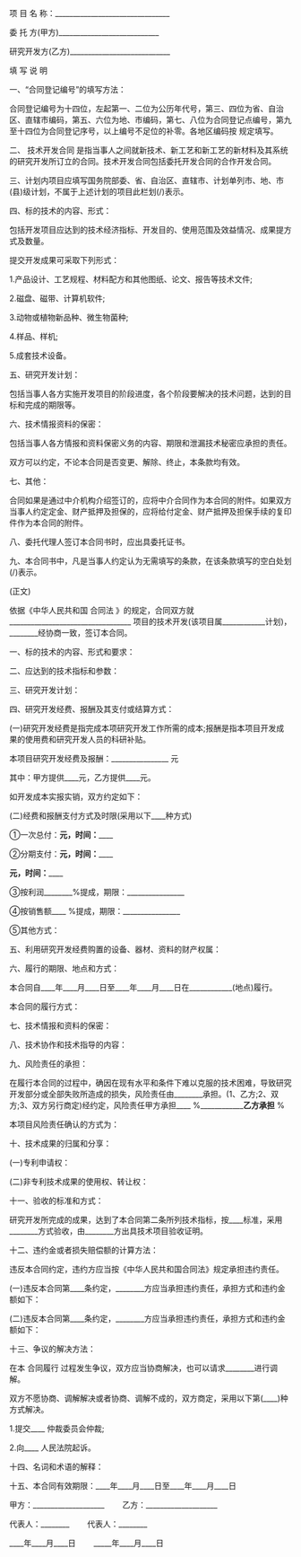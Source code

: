 
 


项 目 名 称：________________________________


委 托 方(甲方)____________________________


研究开发方(乙方)____________________________


填 写 说 明


一、“合同登记编号”的填写方法：


合同登记编号为十四位，左起第一、二位为公历年代号，第三、四位为省、自治区、直辖市编码，第五、六位为地、市编码，第七、八位为合同登记点编号，第九至十四位为合同登记序号，以上编号不足位的补零。各地区编码按 规定填写。


二、
技术开发合同
是指当事人之间就新技术、新工艺和新工艺的新材料及其系统的研究开发所订立的合同。技术开发合同包括委托开发合同的合作开发合同。


三、计划内项目应填写国务院部委、省、自治区、直辖市、计划单列市、地、市(县)级计划，不属于上述计划的项目此栏划(/)表示。


四、标的技术的内容、形式：


包括开发项目应达到的技术经济指标、开发目的、使用范围及效益情况、成果提方式及数量。


提交开发成果可采取下列形式：


1.产品设计、工艺规程、材料配方和其他图纸、论文、报告等技术文件;


2.磁盘、磁带、计算机软件;


3.动物或植物新品种、微生物菌种;


4.样品、样机;


5.成套技术设备。


五、研究开发计划：


包括当事人各方实施开发项目的阶段进度，各个阶段要解决的技术问题，达到的目标和完成的期限等。


六、技术情报资料的保密：


包括当事人各方情报和资料保密义务的内容、期限和泄漏技术秘密应承担的责任。


双方可以约定，不论本合同是否变更、解除、终止，本条款均有效。


七、其他：


合同如果是通过中介机构介绍签订的，应将中介合同作为本合同的附件。如果双方当事人约定定金、财产抵押及担保的，应将给付定金、财产抵押及担保手续的复印件作为本合同的附件。


八、委托代理人签订本合同书时，应出具委托证书。


九、本合同书中，凡是当事人约定认为无需填写的条款，在该条款填写的空白处划(/)表示。


(正文)


依据《中华人民共和国
合同法
》的规定，合同双方就__________________________________ 项目的技术开发(该项目属____________计划)，________经协商一致，签订本合同。


一、标的技术的内容、形式和要求：


二、应达到的技术指标和参数：


三、研究开发计划：


四、研究开发经费、报酬及其支付或结算方式：


(一)研究开发经费是指完成本项研究开发工作所需的成本;报酬是指本项目开发成果的使用费和研究开发人员的科研补贴。


本项目研究开发经费及报酬：________________ 元


其中：甲方提供____元，乙方提供____元。


如开发成本实报实销，双方约定如下：


(二)经费和报酬支付方式及时限(采用以下____种方式)


①一次总付：____________元，时间：________________


②分期支付：____________元，时间：________________


____________元，时间：________________


③按利润________%提成，期限：________________


④按销售额____ %提成，期限：________________


⑤其他方式：


五、利用研究开发经费购置的设备、器材、资料的财产权属：


六、履行的期限、地点和方式：


本合同自____年____月____日至____年____月____日在____________(地点)履行。


本合同的履行方式：


七、技术情报和资料的保密：


八、技术协作和技术指导的内容：


九、风险责任的承担：


在履行本合同的过程中，确因在现有水平和条件下难以克服的技术困难，导致研究开发部分或全部失败所造成的损失，风险责任由________承担。(1、乙方;2、双方;3、双方另行商定)经约定，风险责任甲方承担____ %________________乙方承担____ %


本项目风险责任确认的方式为：


十、技术成果的归属和分享：


(一)专利申请权：


(二)非专利技术成果的使用权、转让权：


十一、验收的标准和方式：


研究开发所完成的成果，达到了本合同第二条所列技术指标，按____标准，采用________方式验收，由________方出具技术项目验收证明。


十二、违约金或者损失赔偿额的计算方法：


违反本合同约定，违约方应当按《中华人民共和国合同法》规定承担违约责任。


(一)违反本合同第____条约定，________方应当承担违约责任，承担方式和违约金额如下：


(二)违反本合同第____条约定，________方应当承担违约责任，承担方式和违约金额如下：


十三、争议的解决方法：


在本
合同履行
过程发生争议，双方应当协商解决，也可以请求________进行调解。


双方不愿协商、调解解决或者协商、调解不成的，双方商定，采用以下第(____)种方式解决。


1.提交____ 仲裁委员会仲裁;


2.向____ 人民法院起诉。


十四、名词和术语的解释：


十五、本合同有效期限：____年____月____日至____年____月____日


甲方：____________________ 　　乙方：____________________


代表人：________ 　　代表人：________


____年____月____日　　 _____年____月____日
 


 

 
 
 
 
 
  


  
 

  


  


  
 
 
 
 

